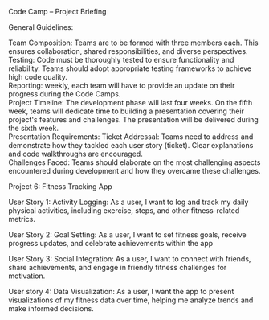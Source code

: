 Code Camp – Project Briefing  


General Guidelines:

Team Composition: Teams are to be formed with three members each. This ensures collaboration, shared responsibilities, and diverse perspectives.  
Testing: Code must be thoroughly tested to ensure functionality and reliability. Teams should adopt appropriate testing frameworks to achieve high code quality.  
Reporting: weekly, each team will have to provide an update on their progress during the Code Camps.  
Project Timeline: The development phase will last four weeks. On the fifth week, teams will dedicate time to building a presentation covering their project's features and challenges. The presentation will be delivered during the sixth week.  
Presentation Requirements:
      Ticket Addressal: Teams need to address and demonstrate how they tackled each user story (ticket). Clear explanations and code walkthroughs are encouraged.  
      Challenges Faced: Teams should elaborate on the most challenging aspects encountered during development and how they overcame these challenges.

Project 6: Fitness Tracking App

User Story 1: Activity Logging: As a user, I want to log and track my daily physical activities, including exercise, steps, and other fitness-related metrics. 

User Story 2: Goal Setting: As a user, I want to set fitness goals, receive progress updates, and celebrate achievements within the app 

User Story 3: Social Integration: As a user, I want to connect with friends, share achievements, and engage in friendly fitness challenges for motivation. 

User story 4: Data Visualization: As a user, I want the app to present visualizations of my fitness data over time, helping me analyze trends and make informed decisions.
